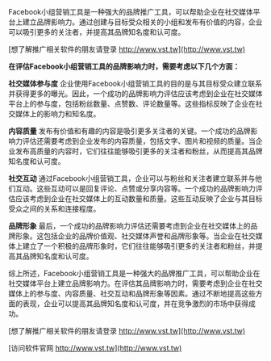 Facebook小组营销工具是一种强大的品牌推广工具，可以帮助企业在社交媒体平台上建立品牌影响力。通过创建与目标受众相关的小组和发布有价值的内容，企业可以吸引更多的关注者，并提高其品牌知名度和认可度。

[想了解推广相关软件的朋友请登录 http://www.vst.tw](http://www.vst.tw)

**在评估Facebook小组营销工具的品牌影响力时，需要考虑以下几个方面：**

**社交媒体参与度**
企业使用Facebook小组营销工具的目的是与其目标受众建立联系并获得更多的曝光。因此，一个成功的品牌影响力评估应该考虑到企业在社交媒体平台上的参与度，包括粉丝数量、点赞数、评论数量等。这些指标反映了企业在社交媒体上的影响力和知名度。

**内容质量**
发布有价值和有趣的内容是吸引更多关注者的关键。一个成功的品牌影响力评估还需要考虑到企业发布的内容质量，包括文字、图片和视频的质量。当企业发布高质量的内容时，它们往往能够吸引更多的关注者和粉丝，从而提高其品牌知名度和认可度。

**社交互动**
通过Facebook小组营销工具，企业可以与粉丝和关注者建立联系并与他们互动。这些互动可以是回复评论、点赞或分享内容等。一个成功的品牌影响力评估应该考虑到企业在社交媒体上的互动数量和质量。这些互动反映了企业与其目标受众之间的关系和连接程度。

**品牌形象**
最后，一个成功的品牌影响力评估还需要考虑到企业在社交媒体上的品牌形象。这包括企业的品牌价值观、社交媒体声誉和品牌形象等。当企业在社交媒体上建立了一个积极的品牌形象时，它们往往能够吸引更多的关注者和粉丝，并提高其品牌知名度和认可度。

综上所述，Facebook小组营销工具是一种强大的品牌推广工具，可以帮助企业在社交媒体平台上建立品牌影响力。在评估其品牌影响力时，需要考虑到企业在社交媒体上的参与度、内容质量、社交互动和品牌形象等因素。通过不断地提高这些方面的表现，企业可以提高其品牌知名度和认可度，并在竞争激烈的市场中获得成功。

[想了解推广相关软件的朋友请登录 http://www.vst.tw](http://www.vst.tw)


[访问软件官网 http://www.vst.tw](http://www.vst.tw)

